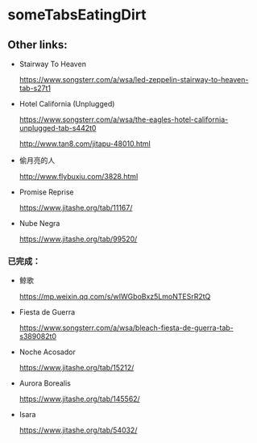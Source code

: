 # someTabsEatingDirt

## Other links:

- Stairway To Heaven

  https://www.songsterr.com/a/wsa/led-zeppelin-stairway-to-heaven-tab-s27t1

- Hotel California (Unplugged)

  https://www.songsterr.com/a/wsa/the-eagles-hotel-california-unplugged-tab-s442t0

  http://www.tan8.com/jitapu-48010.html

- 偷月亮的人

  http://www.flybuxiu.com/3828.html

- Promise Reprise

  https://www.jitashe.org/tab/11167/

- Nube Negra

  https://www.jitashe.org/tab/99520/

### 已完成：

- 鲸歌

  https://mp.weixin.qq.com/s/wIWGboBxz5LmoNTESrR2tQ
  
- Fiesta de Guerra

  https://www.songsterr.com/a/wsa/bleach-fiesta-de-guerra-tab-s389082t0

- Noche Acosador

  https://www.jitashe.org/tab/15212/

- Aurora Borealis

  https://www.jitashe.org/tab/145562/

- Isara 

  https://www.jitashe.org/tab/54032/
  
 



